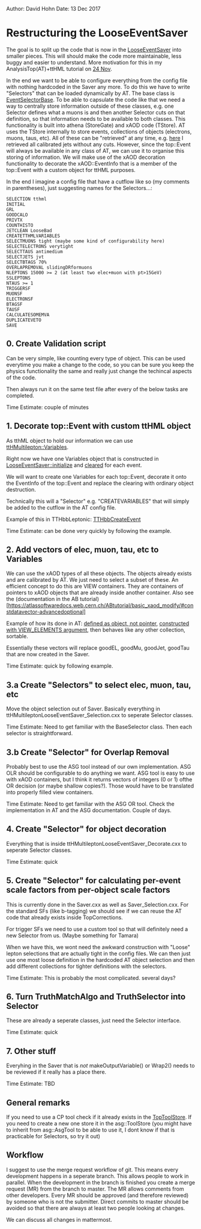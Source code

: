 Author: David Hohn
Date: 13 Dec 2017

# Restructuring the LooseEventSaver

The goal is to split up the code that is now in the [LooseEventSaver](Root/ttHMultileptonLooseEventSaver.cxx) into smaller pieces. This will should make the code more maintainable, less buggy and easier to understand. More motivation for this in my AnalysisTop(AT)+ttHML tutorial on [24 Nov](https://indico.cern.ch/event/683759/).

In the end we want to be able to configure everything from the config file with nothing hardcoded in the Saver any more. To do this we have to write "Selectors" that can be loaded dynamically by AT. The base class is [EventSelectorBase](https://gitlab.cern.ch/atlas/athena/blob/21.2/PhysicsAnalysis/TopPhys/xAOD/TopEventSelectionTools/TopEventSelectionTools/EventSelectorBase.h). To be able to capsulate the code like that we need a way to centrally store information outside of these classes, e.g. one Selector defines what a muons is and then another Selector cuts on that definition, so that information needs to be available to both classes. This functionality is built into athena (StoreGate) and xAOD code (TStore). AT uses the TStore internally to store events, collections of objects (electrons, muons, taus, etc). All of these can be "retrieved" at any time, e.g. [here](https://gitlab.cern.ch/atlasHTop/ttHMultiAna/blob/master/Root/ttHMultileptonLooseEventSaver.cxx#L1911) I retrieved all calibrated jets without any cuts. However, since the top::Event will always be available in any class of AT, we can use it to organise this storing of information. We will make use of the xAOD decoration functionality to decorate the xAOD::EventInfo that is a member of the top::Event with a custom object for ttHML purposes.

In the end I imagine a config file that have a cutflow like so (my comments in parentheses), just suggesting names for the Selectors...:
```
SELECTION tthml
INITIAL
GRL
GOODCALO
PRIVTX
COUNTHISTO
JETCLEAN LooseBad
CREATETTHMLVARIABLES
SELECTMUONS tight (maybe some kind of configurability here)
SELECTELECTRONS verytight
SELECTTAUS antimedium
SELECTJETS jvt
SELECTBTAGS 70%
OVERLAPREMOVAL slidingDRformuons
NLEPTONS 15000 >= 2 (at least two elec+muon with pt>15GeV)
SSLEPTONS
NTAUS >= 1
TRIGGERSF
MUONSF
ELECTRONSF
BTAGSF
TAUSF
CALCULATESOMEMVA
DUPLICATEVETO
SAVE
```

## 0. Create Validation script

Can be very simple, like counting every type of object. This can be used everytime you make a change to the code, so you can be sure you keep the physics functionality the same and really just change the techincal aspects of the code.

Then always run it on the same test file after every of the below tasks are completed.

Time Estimate: couple of minutes

## 1. Decorate top::Event with custom ttHML object

As tthML object to hold our information we can use [ttHMultilepton::Variables](https://gitlab.cern.ch/atlasHTop/ttHMultiAna/blob/master/ttHMultilepton/Variables.h).

Right now we have one Variables object that is constructed in [LooseEventSaver::initialize](https://gitlab.cern.ch/atlasHTop/ttHMultiAna/blob/master/Root/ttHMultileptonLooseEventSaver.cxx#L195) and [cleared](https://gitlab.cern.ch/atlasHTop/ttHMultiAna/blob/master/Root/ttHMultileptonLooseEventSaver.cxx#L1798) for each event.

We will want to create one Variables for each top::Event, decorate it onto the EventInfo of the top::Event and replace the clearing with ordinary object destruction.

Technically this will a "Selector" e.g. "CREATEVARIABLES" that will simply be added to the cutflow in the AT config file.

Example of this in TTHbbLeptonic: [TTHbbCreateEvent](https://gitlab.cern.ch/atlasHTop/TTHbbAnalysis/blob/master/TTHbbLeptonic/Root/TTHbbCreateEvent.cxx)

Time Estimate: can be done very quickly by following the example.

## 2. Add vectors of elec, muon, tau, etc to Variables

We can use the xAOD types of all these objects. The objects already exists and are calibrated by AT. We just need to select a subset of these. An efficient concept to do this are VIEW containers. They are containers of pointers to xAOD objects that are already inside another container. Also see the (documentation in the AB tutorial)[https://atlassoftwaredocs.web.cern.ch/ABtutorial/basic_xaod_modify/#constdatavector-advancedoptional]

Example of how its done in AT: [defined as object, not pointer](https://gitlab.cern.ch/atlas/athena/blob/21.2/PhysicsAnalysis/TopPhys/xAOD/TopEvent/TopEvent/Event.h#L88), [constructed with VIEW_ELEMENTS argument](https://gitlab.cern.ch/atlas/athena/blob/21.2/PhysicsAnalysis/TopPhys/xAOD/TopEvent/TopEvent/Event.h#L52), then behaves like any other collection, sortable.

Essentially these vectors will replace goodEL, goodMu, goodJet, goodTau that are now created in the Saver.

Time Estimate: quick by following example.

## 3.a Create "Selectors" to select elec, muon, tau, etc

Move the object selection out of Saver. Basically everything in ttHMultileptonLooseEventSaver_Selection.cxx to seperate Selector classes.

Time Estimate: Need to get familiar with the BaseSelector class. Then each selector is straightforward.

## 3.b Create "Selector" for Overlap Removal

Probably best to use the ASG tool instead of our own implementation. ASG OLR should be configurable to do anything we want.
ASG tool is easy to use with xAOD containers, but I think it returns vectors of integers (0 or 1) ofthe OR decision (or maybe shallow copies?). Those would have to be translated into properly filled view containers.

Time Estimate: Need to get familiar with the ASG OR tool. Check the implementation in AT and the ASG documentation. Couple of days.

## 4. Create "Selector" for object decoration

Everything that is inside ttHMultileptonLooseEventSaver_Decorate.cxx to seperate Selector classes.

Time Estimate: quick

## 5. Create "Selector" for calculating per-event scale factors from per-object scale factors

This is currently done in the Saver.cxx as well as Saver_Selection.cxx. For the standard SFs (like b-tagging) we should see if we can reuse the AT code that already exists inside TopCorrections.

For trigger SFs we need to use a custom tool so that will definitely need a new Selector from us. (Maybe something for Tamara)

When we have this, we wont need the awkward construction with "Loose" lepton selections that are actually tight in the config files. We can then just use one most loose definition in the hardcoded AT object selection and then add different collections for tighter definitions with the selectors.

Time Estimate: This is probably the most complicated. several days?

## 6. Turn TruthMatchAlgo and TruthSelector into Selector

These are already a seperate classes, just need the Selector interface.

Time Estimate: quick

## 7. Other stuff

Everyhing in the Saver that is _not_ makeOutputVariable() or Wrap2() needs to be reviewed if it really has a place there.

Time Estimate: TBD

## General remarks

If you need to use a CP tool check if it already exists in the [TopToolStore](https://gitlab.cern.ch/atlas/athena/tree/21.2/PhysicsAnalysis/TopPhys/xAOD/TopCPTools/Root). If you need to create a new one store it in the asg::ToolStore (you might have to inherit from asg::AsgTool to be able to use it, I dont know if that is practicable for Selectors, so try it out)

## Workflow

I suggest to use the merge request workflow of git. This means every development happens in a seperate branch. This allows people to work in parallel. When the development in the branch is finished you create a merge request (MR) from the branch to master. The MR allows comments from other developers. Every MR should be approved (and therefore reviewed) by someone who is not the submitter. Direct commits to master should be avoided so that there are always at least two people looking at changes.

We can discuss all changes in mattermost.
